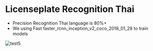 # Licenseplate Recognition Thai

+ Precision Recognition Thai  language is 80%+ 
+ We using Fast faster_rcnn_inception_v2_coco_2018_01_28 to train models

![test5](https://user-images.githubusercontent.com/47807315/69860772-80643a00-12c9-11ea-98ef-7d5a3af1bde8.jpg)

